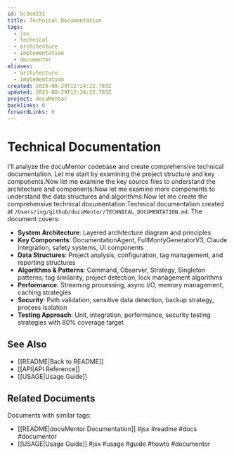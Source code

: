 ```yaml
---
id: bc3ed231
title: Technical Documentation
tags:
  - jsx
  - technical
  - architecture
  - implementation
  - documentor
aliases:
  - architecture
  - implementation
created: 2025-08-29T12:24:22.783Z
updated: 2025-08-29T12:24:22.783Z
project: docuMentor
backlinks: 0
forwardLinks: 0
---
```


# Technical Documentation

I'll analyze the docuMentor codebase and create comprehensive technical documentation. Let me start by examining the project structure and key components.Now let me examine the key source files to understand the architecture and components:Now let me examine more components to understand the data structures and algorithms:Now let me create the comprehensive technical documentation:Technical documentation created at `/Users/ivg/github/docuMentor/TECHNICAL_DOCUMENTATION.md`. The document covers:

- **System Architecture**: Layered architecture diagram and principles
- **Key Components**: DocumentationAgent, FullMontyGeneratorV3, Claude integration, safety systems, UI components
- **Data Structures**: Project analysis, configuration, tag management, and reporting structures  
- **Algorithms & Patterns**: Command, Observer, Strategy, Singleton patterns; tag similarity, project detection, lock management algorithms
- **Performance**: Streaming processing, async I/O, memory management, caching strategies
- **Security**: Path validation, sensitive data detection, backup strategy, process isolation
- **Testing Approach**: Unit, integration, performance, security testing strategies with 80% coverage target

## See Also

- [[README|Back to README]]
- [[API|API Reference]]
- [[USAGE|Usage Guide]]


## Related Documents

Documents with similar tags:

- [[README|docuMentor Documentation]] #jsx #readme #docs #documentor
- [[USAGE|Usage Guide]] #jsx #usage #guide #howto #documentor


